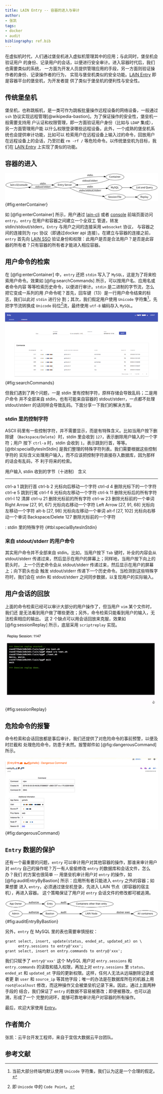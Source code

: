 ```yaml
---
title: LAIN Entry -- 容器的进入与审计
author:
- 张凯
tags:
- docker
- audit
bibliography: ref.bib
---
```


在虚拟机时代，人们通过堡垒机进入虚拟机管理其中的应用；与此同时，堡垒机会验证用户
的身份、记录用户的会话，以便进行安全审计。进入容器时代后，我们也需要类似的系统，
一方面为开发人员提供管理应用的手段，另一方面则验证操作者的身份、记录操作者的行为，
实现与堡垒机类似的安全功能。[LAIN Entry][entry] 即是容器平台的堡垒机，为开发者提
供了类似于堡垒机的便利性与安全性。

## 传统堡垒机

堡垒机，也称跳板机，是一类可作为跳板批量操作远程设备的网络设备，一般通过 `ssh`
协议实现远程管理[@wikipedia-bastion]。为了保证操作的安全性，堡垒机一般需要支持用
户认证和权限管理，即一方面验证用户身份（比如与 `LDAP` 集成），另一方面管理用户能
以什么权限登录哪些远程设备。此外，一个成熟的堡垒机系统也会提供审计功能，比如可以
检索用户在远程设备上输入过的命令，回放用户在远程设备上的会话，乃至拦截 `rm -rf
/` 等危险命令。以传统堡垒机为目标，我们在 [LAIN Entry][entry] 上实现了类似的功能。

## 容器的进入

![容器的进入](fig/enter-container.dot.png){#fig:enterContainer}

如 [@fig:enterContainer] 所示，用户通过 [lain-cli][lain-cli] 或者
[console][console] 前端页面访问 `entry`，`entry` 在用户和容器之间建立一个全双工
管道，转发 stdin/stdout/stderr。`Entry` 与用户之间的连接采用 `websocket` 协议，
与容器之间的连接则为 `rpc` 协议（即通过docker api 连接）。在建立与容器的连接之前，
`entry` 首先向 [LAIN SSO][sso] 验证身份和权限：此用户是否是合法用户？是否是此容
器的所有者？只有容器的所有者才能进入相应容器。

## 用户命令的检索

在 [@fig:enterContainer] 中，`entry` 还把 `stdin` 写入了 `MySQL`，这是为了将来检
索用户命令。效果如 [@fig:searchCommands] 所示，可以按用户名、应用名或者命令内容
等等检索历史命令，以便进行审计。`stdin` 是二进制的字节流，怎么把它变成一系列的用
户命令呢？首先，回车键（13）是一行用户命令结束的标志，我们以此对 `stdin` 进行分
割；其次，我们假定用户使用 `Unicode` 字符集[^unicodePresume]，先把字节流转换成
`Unicode` 码位[^codePoint]流，最终使用 `utf-8` 编码存入 `MySQL`。

![用户命令的检索](fig/search-commands.png){#fig:searchCommands}

但我们遇到了两个问题，一是 stdin 里有控制字符，原样存储会导致乱码；二是用户命令
并不全部来自 stdin，也有可能来自容器的 stdout/stderr，一点都不处理 stdout/stderr
的话同样会导致乱码。下面分享一下我们的解决方案。

### stdin 里的控制字符

ASCII 码里有一些控制字符，并不需要显示，而是有特殊含义。比如当用户按下删除键
（`Backspace/Delete`）时，stdin 里会收到 `127`，表示删除用户输入的一个字符；用户
按下 `ctrl-a` 时，stdin 会收到 `1`，表示跳到行首，等等。
[@tbl:specialBytesInStdin] 是我们整理的特殊字符列表。我们需要根据这些控制字符的
实际含义处理用户输入，而不应该把控制字符直接存入数据库，因为那样的话会有乱码，不
利于将来的检索。

用户输入         stdin 收到的字节（十进制）  含义
---------        --------------------------  ----
ctrl-a           1                           跳到行首
ctrl-b           2                           光标向后移动一个字符
ctrl-d           4                           删除光标下的一个字符
ctrl-e           5                           跳到行尾
ctrl-f           6                           光标向左移动一个字符
ctrl-k           11                          删除光标后的所有字符
ctrl-l           12                          清屏
ctrl-u           21                          删除光标前的所有字符
ctrl-w           23                          删除光标前的一个单词
Right Arrow      [27, 91, 67]                光标向右移动一个字符
Left Arrow       [27, 91, 68]                光标向左移动一个字符
alt-b            [27, 98]                    光标向左移动一个单词
alt-f            [27, 102]                   光标向右移动一个单词
Backspace/Delete 127                         删除光标前的一个字符

: stdin 里的特殊字符 {#tbl:specialBytesInStdin}

### 来自 stdout/stderr 的用户命令

其实用户命令并不全部来自 stdin。比如，当用户按下 `Tab` 键时，补全的内容会从
stdout/stderr 传递过来，然后显示在用户的屏幕上；同样地，当用户按下向上的箭头时，
上一个历史命令会从 stdout/stderr 传递过来，然后显示在用户的屏幕上；向下箭头也会
触发 stdout/stderr 传递下一个历史命令。当检测到这些特殊字符时，我们会在 stdin 和
stdout/stderr 之间同步数据，以复现用户的实际输入。

## 用户会话的回放

上面的命令检索已经可以审计大部分的用户操作了，但当用户 `vim` 某个文件时，我们还
是无法看到用户做了哪些更改；另外，命令检索只能看到用户的输入，无法检索相应的输出。
这 2 个缺点可以用会话回放来克服，效果如 [@fig:sessionReplay] 所示，底层采用
`scriptreplay` 实现。

![用户会话的回放](fig/session-replay.gif){#fig:sessionReplay}

## 危险命令的报警

命令检索和会话回放都是事后审计，我们还提供了对危险命令的事前预警，以便及时拦截和
处理危险命令，防患于未然。报警邮件如 [@fig:dangerousCommand] 所示。

![危险命令的报警](fig/dangerous-command.png){#fig:dangerousCommand}

## `Entry` 数据的保护

还有一个最重要的问题，`entry` 可以审计用户对其他容器的操作，那谁来审计用户对
`entry` 自己的操作呢？万一有人偷偷修改 `entry` 的数据库和会话文件，怎么办？我们
的方案也很简单 -- 用堡垒机审计用户对 `entry` 的操作，如
[@fig:auditEntryByBastion] 所示：应用所有者只能进入 `entry` 之外的容器；如果想要
进入 `entry`，必须通过堡垒机登录，先进入 LAIN 节点（即容器的宿主机），再进入容器。
这个策略保证了用户对 `entry` 会话文件的修改都可被追溯。

![用堡垒机审计 `entry`](fig/audit-entry-by-bastion.dot.png){#fig:auditEntryByBastion}

另外，`entry` 在 MySQL 里的表也需要审慎授权：

```
grant select, insert, update(status, ended_at, updated_at) on \
      entry.sessions to entry@'xxx';
grant select, insert on entry.commands to entry@'xxx';
```

我们只赋予了 `entry@'xxx'` 这个 MySQL 用户对 `entry.sessions` 和
`entry.commands` 的读取和插入权限，再加上对 `entry.sessions` 里 `status`、
`ended_at` 和 `updated_at` 字段的更新权限。这样，任何人无法从远端删除记录或者更
新 `user` 和 `source_ip` 等其他字段；唯一的办法是在数据库所在的机器上用
`root@localhost` 修改，而这种操作又会被堡垒机记录下来。因此，通过上面两种手段的
结合，我们保证了 `entry` 的数据不容易被篡改；即便被篡改，也可以追溯，形成了一个
完整的闭环，能够可靠地审计用户对容器的所有操作。

最后，欢迎大家使用 [Entry][entry]。

## 作者简介

张凯：云平台开发工程师，来自于宜信大数据云平台团队。

[entry]: https://github.com/laincloud/entry
[sso]: https://github.com/laincloud/sso
[lain-cli]: https://github.com/laincloud/lain-cli
[console]: https://github.com/laincloud/console

[^unicodePresume]: 当前大部分终端均默认使用 `Unicode` 字符集，我们认为这是一个合理的假定。
[^codePoint]: 即 `Unicode` 中的 `Code Point`。

## 参考文献
